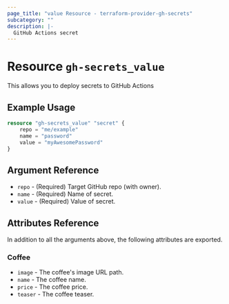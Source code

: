 ```yaml
---
page_title: "value Resource - terraform-provider-gh-secrets"
subcategory: ""
description: |-
  GitHub Actions secret
---
```


# Resource `gh-secrets_value`

This allows you to deploy secrets to GitHub Actions

## Example Usage

```terraform
resource "gh-secrets_value" "secret" {
    repo = "me/example"
    name = "password"
    value = "myAwesomePassword"
}
```

## Argument Reference

- `repo` - (Required) Target GitHub repo (with owner).
- `name` - (Required) Name of secret.
- `value` - (Required) Value of secret.

## Attributes Reference

In addition to all the arguments above, the following attributes are exported.

### Coffee

- `image` - The coffee's image URL path.
- `name` - The coffee name.
- `price` - The coffee price.
- `teaser` - The coffee teaser.